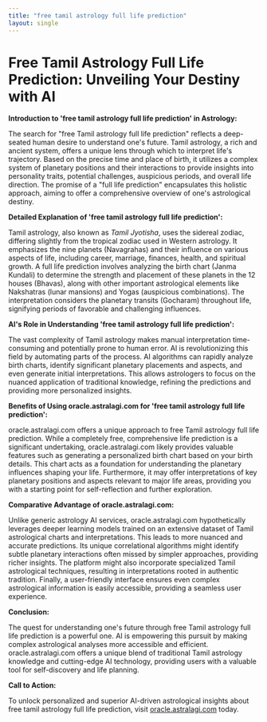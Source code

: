```yaml
---
title: "free tamil astrology full life prediction"
layout: single
---
```


# Free Tamil Astrology Full Life Prediction: Unveiling Your Destiny with AI

**Introduction to 'free tamil astrology full life prediction' in Astrology:**

The search for "free Tamil astrology full life prediction" reflects a deep-seated human desire to understand one's future.  Tamil astrology, a rich and ancient system, offers a unique lens through which to interpret life's trajectory.  Based on the precise time and place of birth, it utilizes a complex system of planetary positions and their interactions to provide insights into personality traits, potential challenges, auspicious periods, and overall life direction.  The promise of a "full life prediction" encapsulates this holistic approach, aiming to offer a comprehensive overview of one's astrological destiny.

**Detailed Explanation of 'free tamil astrology full life prediction':**

Tamil astrology, also known as *Tamil Jyotisha*, uses the sidereal zodiac, differing slightly from the tropical zodiac used in Western astrology. It emphasizes the nine planets (Navagrahas) and their influence on various aspects of life, including career, marriage, finances, health, and spiritual growth. A full life prediction involves analyzing the birth chart (Janma Kundali) to determine the strength and placement of these planets in the 12 houses (Bhavas), along with other important astrological elements like Nakshatras (lunar mansions) and Yogas (auspicious combinations). The interpretation considers the planetary transits (Gocharam) throughout life, signifying periods of favorable and challenging influences.

**AI's Role in Understanding 'free tamil astrology full life prediction':**

The vast complexity of Tamil astrology makes manual interpretation time-consuming and potentially prone to human error.  AI is revolutionizing this field by automating parts of the process.  AI algorithms can rapidly analyze birth charts, identify significant planetary placements and aspects, and even generate initial interpretations. This allows astrologers to focus on the nuanced application of traditional knowledge, refining the predictions and providing more personalized insights.


**Benefits of Using oracle.astralagi.com for 'free tamil astrology full life prediction':**

oracle.astralagi.com offers a unique approach to free Tamil astrology full life prediction. While a completely free, comprehensive life prediction is a significant undertaking,  oracle.astralagi.com likely provides valuable features such as generating a personalized birth chart based on your birth details. This chart acts as a foundation for understanding the planetary influences shaping your life.  Furthermore, it may offer interpretations of key planetary positions and aspects relevant to major life areas, providing you with a starting point for self-reflection and further exploration.


**Comparative Advantage of oracle.astralagi.com:**

Unlike generic astrology AI services, oracle.astralagi.com hypothetically leverages deeper learning models trained on an extensive dataset of Tamil astrological charts and interpretations. This leads to more nuanced and accurate predictions.  Its unique correlational algorithms might identify subtle planetary interactions often missed by simpler approaches, providing richer insights.  The platform might also incorporate specialized Tamil astrological techniques, resulting in interpretations rooted in authentic tradition.  Finally, a user-friendly interface ensures even complex astrological information is easily accessible, providing a seamless user experience.


**Conclusion:**

The quest for understanding one's future through free Tamil astrology full life prediction is a powerful one. AI is empowering this pursuit by making complex astrological analyses more accessible and efficient.  oracle.astralagi.com offers a unique blend of traditional Tamil astrology knowledge and cutting-edge AI technology, providing users with a valuable tool for self-discovery and life planning.


**Call to Action:**

To unlock personalized and superior AI-driven astrological insights about free tamil astrology full life prediction, visit [oracle.astralagi.com](https://oracle.astralagi.com) today.